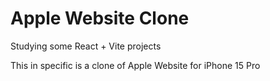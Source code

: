 # Apple Website Clone

Studying some React + Vite projects

This in specific is a clone of Apple Website for iPhone 15 Pro

